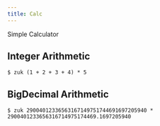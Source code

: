 ```yaml
---
title: Calc
---
```


Simple Calculator

## Integer Arithmetic

```Shell
$ zuk (1 + 2 + 3 + 4) * 5
```

## BigDecimal Arithmetic

```Shell
$ zuk 29004012336563167149751744691697205940 * 2900401233656316714975174469.1697205940
```